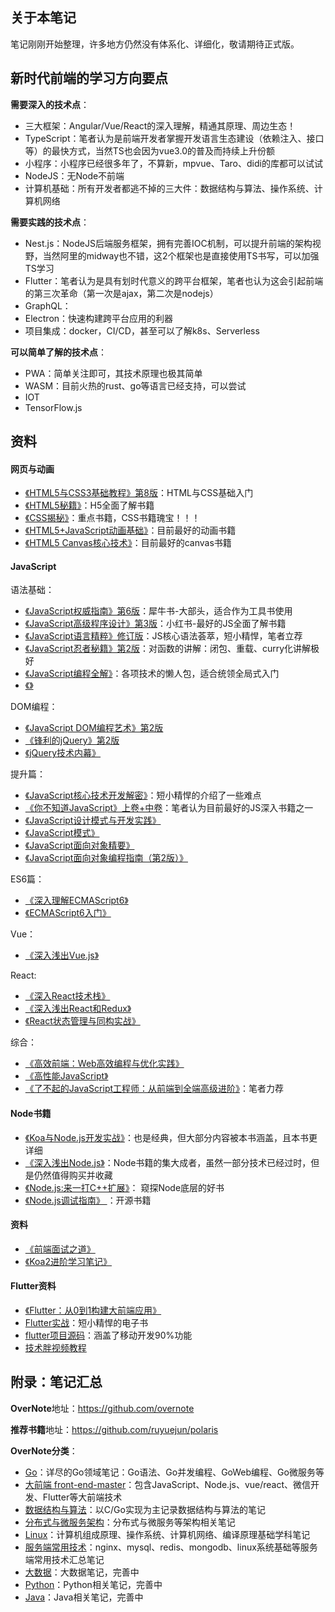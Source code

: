## 关于本笔记

笔记刚刚开始整理，许多地方仍然没有体系化、详细化，敬请期待正式版。  

## 新时代前端的学习方向要点

**需要深入的技术点**：
- 三大框架：Angular/Vue/React的深入理解，精通其原理、周边生态！
- TypeScript：笔者认为是前端开发者掌握开发语言生态建设（依赖注入、接口等）的最快方式，当然TS也会因为vue3.0的普及而持续上升份额
- 小程序：小程序已经很多年了，不算新，mpvue、Taro、didi的库都可以试试
- NodeJS：无Node不前端
- 计算机基础：所有开发者都逃不掉的三大件：数据结构与算法、操作系统、计算机网络

**需要实践的技术点**：
- Nest.js：NodeJS后端服务框架，拥有完善IOC机制，可以提升前端的架构视野，当然阿里的midway也不错，这2个框架也是直接使用TS书写，可以加强TS学习
- Flutter：笔者认为是具有划时代意义的跨平台框架，笔者也认为这会引起前端的第三次革命（第一次是ajax，第二次是nodejs）
- GraphQL：
- Electron：快速构建跨平台应用的利器
- 项目集成：docker，CI/CD，甚至可以了解k8s、Serverless

**可以简单了解的技术点**：
- PWA：简单关注即可，其技术原理也极其简单
- WASM：目前火热的rust、go等语言已经支持，可以尝试
- IOT
- TensorFlow.js

## 资料

#### 网页与动画

- [《HTML5与CSS3基础教程》第8版](https://book.douban.com/subject/25878992/)：HTML与CSS基础入门
- [《HTML5秘籍》](https://book.douban.com/subject/11610880/)：H5全面了解书籍
- [《CSS揭秘》](https://book.douban.com/subject/26745943/)：重点书籍，CSS书籍瑰宝！！！
- [《HTML5+JavaScript动画基础》](https://book.douban.com/subject/24744218/)：目前最好的动画书籍
- [《HTML5 Canvas核心技术》](https://book.douban.com/subject/24533314/)：目前最好的canvas书籍

#### JavaScript

语法基础：
- [《JavaScript权威指南》第6版](https://book.douban.com/subject/10549733/)：犀牛书-大部头，适合作为工具书使用
- [《JavaScript高级程序设计》第3版](https://book.douban.com/subject/10546125/)：小红书-最好的JS全面了解书籍
- [《JavaScript语言精粹》修订版](https://book.douban.com/subject/11874748/)：JS核心语法荟萃，短小精悍，笔者立荐
- [《JavaScript忍者秘籍》第2版](https://book.douban.com/subject/30143702/)：对函数的讲解：闭包、重载、curry化讲解极好
- [《JavaScript编程全解》](https://book.douban.com/subject/25767719/)：各项技术的懒人包，适合统领全局式入门
- [《》]()

DOM编程：
- [《JavaScript DOM编程艺术》第2版](https://book.douban.com/subject/6038371/)
- [《锋利的jQuery》第2版](https://book.douban.com/subject/10792216/)
- [《jQuery技术内幕》](https://book.douban.com/subject/25823709/)

提升篇：
- [《JavaScript核心技术开发解密》](https://book.douban.com/subject/30190189/)：短小精悍的介绍了一些难点
- [《你不知道JavaScript》上卷+中卷](https://book.douban.com/subject/26351021/)：笔者认为目前最好的JS深入书籍之一
- [《JavaScript设计模式与开发实践》](https://book.douban.com/subject/26382780/)
- [《JavaScript模式》](https://book.douban.com/subject/11506062/)
- [《JavaScript面向对象精要》](https://book.douban.com/subject/26352658/)
- [《JavaScript面向对象编程指南（第2版）》](https://book.douban.com/subject/26302623/)

ES6篇：
- [《深入理解ECMAScript6》](https://book.douban.com/subject/27072230/)
- [《ECMAScript6入门》](https://book.douban.com/subject/25966265/)

Vue：
- [《深入浅出Vue.js》](https://book.douban.com/subject/32581281/)

React:
- [《深入React技术栈》](https://book.douban.com/subject/26918038/)
- [《深入浅出React和Redux》](https://book.douban.com/subject/27033213/)
- [《React状态管理与同构实战》](https://book.douban.com/subject/30290509/)

综合：
- [《高效前端：Web高效编程与优化实践》](https://book.douban.com/subject/30170670/)
- [《高性能JavaScript》](https://book.douban.com/subject/5362856/)
- [《了不起的JavaScript工程师：从前端到全端高级进阶》](https://book.douban.com/subject/34788884/)：笔者力荐

#### Node书籍

- [《Koa与Node.js开发实战》](https://book.douban.com/subject/30404722/)：也是经典，但大部分内容被本书涵盖，且本书更详细
- [《深入浅出Node.js》](https://book.douban.com/subject/25768396/)：Node书籍的集大成者，虽然一部分技术已经过时，但是仍然值得购买并收藏
- [《Node.js:来一打C++扩展》](https://book.douban.com/subject/30247892/)： 窥探Node底层的好书
- [《Node.js调试指南》 ](https://github.com/nswbmw/node-in-debugging)：开源书籍

#### 资料

- [《前端面试之道》](https://yuchengkai.cn/docs/frontend/ )
- [《Koa2进阶学习笔记》](https://chenshenhai.github.io/koa2-note/)

#### Flutter资料

- [《Flutter：从0到1构建大前端应用》](https://book.douban.com/subject/34455732/)
- [Flutter实战](https://book.flutterchina.club/)：短小精悍的电子书
- [flutter项目源码](https://github.com/CarGuo/GSYGithubAppFlutter)：涵盖了移动开发90%功能
- [技术胖视频教程](https://jspang.com/posts/2017/01/11/all-video-list.html)

## 附录：笔记汇总

**OverNote**地址：https://github.com/overnote   

**推荐书籍**地址：https://github.com/ruyuejun/polaris  

**OverNote分类**：  
- [Go](https://github.com/overnote/over-golang)：详尽的Go领域笔记：Go语法、Go并发编程、GoWeb编程、Go微服务等
- [大前端 front-end-master](https://github.com/overnote/front-end-master)：包含JavaScript、Node.js、vue/react、微信开发、Flutter等大前端技术
- [数据结构与算法](https://github.com/overnote/over-algorithm)：以C/Go实现为主记录数据结构与算法的笔记
- [分布式与微服务架构](https://github.com/overnote/over-architecture/)：分布式与微服务等架构相关笔记
- [Linux](https://github.com/overnote/over-linux)：计算机组成原理、操作系统、计算机网络、编译原理基础学科笔记
- [服务端常用技术](https://github.com/overnote/server-sider)：nginx、mysql、redis、mongodb、linux系统基础等服务端常用技术汇总笔记
- [大数据](https://github.com/overnote/over-bigdata)：大数据笔记，完善中
- [Python](https://github.com/overnote/over-python)：Python相关笔记，完善中
- [Java](https://github.com/overnote/over-java)：Java相关笔记，完善中